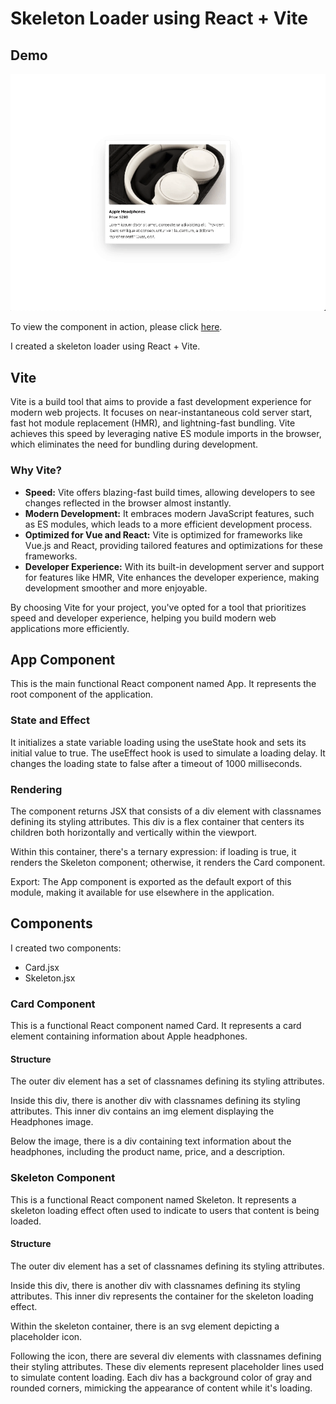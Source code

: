 # Skeleton Loader using React + Vite

## Demo

![Skeleton Loader Demo](./src/assets/media/skeleton_loader.gif)

To view the component in action, please click [here](https://skeleton-loader-react.vercel.app/).

I created a skeleton loader using React + Vite.

## Vite

Vite is a build tool that aims to provide a fast development experience for modern web projects. It focuses on near-instantaneous cold server start, fast hot module replacement (HMR), and lightning-fast bundling. Vite achieves this speed by leveraging native ES module imports in the browser, which eliminates the need for bundling during development.

### Why Vite?

- **Speed:** Vite offers blazing-fast build times, allowing developers to see changes reflected in the browser almost instantly.
- **Modern Development:** It embraces modern JavaScript features, such as ES modules, which leads to a more efficient development process.
- **Optimized for Vue and React:** Vite is optimized for frameworks like Vue.js and React, providing tailored features and optimizations for these frameworks.
- **Developer Experience:** With its built-in development server and support for features like HMR, Vite enhances the developer experience, making development smoother and more enjoyable.

By choosing Vite for your project, you've opted for a tool that prioritizes speed and developer experience, helping you build modern web applications more efficiently.

## App Component

This is the main functional React component named App. It represents the root component of the application.

### State and Effect

It initializes a state variable loading using the useState hook and sets its initial value to true. The useEffect hook is used to simulate a loading delay. It changes the loading state to false after a timeout of 1000 milliseconds.

### Rendering

The component returns JSX that consists of a div element with classnames defining its styling attributes. This div is a flex container that centers its children both horizontally and vertically within the viewport.

Within this container, there's a ternary expression: if loading is true, it renders the Skeleton component; otherwise, it renders the Card component.

Export: The App component is exported as the default export of this module, making it available for use elsewhere in the application.

## Components

I created two components:

- Card.jsx
- Skeleton.jsx

### Card Component

This is a functional React component named Card. It represents a card element containing information about Apple headphones.

#### Structure

The outer div element has a set of classnames defining its styling attributes.

Inside this div, there is another div with classnames defining its styling attributes. This inner div contains an img element displaying the Headphones image.

Below the image, there is a div containing text information about the headphones, including the product name, price, and a description.

### Skeleton Component

This is a functional React component named Skeleton. It represents a skeleton loading effect often used to indicate to users that content is being loaded.

#### Structure

The outer div element has a set of classnames defining its styling attributes.

Inside this div, there is another div with classnames defining its styling attributes. This inner div represents the container for the skeleton loading effect.

Within the skeleton container, there is an svg element depicting a placeholder icon.

Following the icon, there are several div elements with classnames defining their styling attributes. These div elements represent placeholder lines used to simulate content loading. Each div has a background color of gray and rounded corners, mimicking the appearance of content while it's loading.
